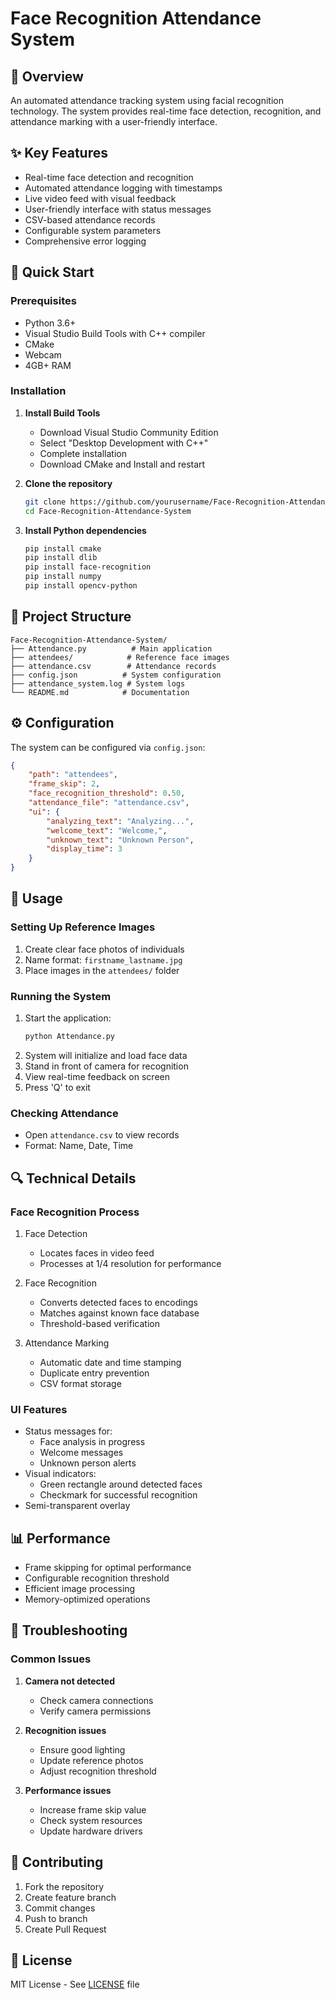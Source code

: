 # Face Recognition Attendance System

## 📝 Overview
An automated attendance tracking system using facial recognition technology. The system provides real-time face detection, recognition, and attendance marking with a user-friendly interface.

## ✨ Key Features
- Real-time face detection and recognition
- Automated attendance logging with timestamps
- Live video feed with visual feedback
- User-friendly interface with status messages
- CSV-based attendance records
- Configurable system parameters
- Comprehensive error logging

## 🚀 Quick Start

### Prerequisites
- Python 3.6+
- Visual Studio Build Tools with C++ compiler
- CMake
- Webcam
- 4GB+ RAM

### Installation

1. **Install Build Tools**
   - Download Visual Studio Community Edition
   - Select "Desktop Development with C++"
   - Complete installation
   - Download CMake and Install and restart

2. **Clone the repository**
   ```bash
   git clone https://github.com/yourusername/Face-Recognition-Attendance-System.git
   cd Face-Recognition-Attendance-System
   ```

3. **Install Python dependencies**
   ```bash
   pip install cmake
   pip install dlib
   pip install face-recognition
   pip install numpy
   pip install opencv-python
   ```

## 📂 Project Structure
```
Face-Recognition-Attendance-System/
├── Attendance.py          # Main application
├── attendees/            # Reference face images
├── attendance.csv        # Attendance records
├── config.json          # System configuration
├── attendance_system.log # System logs
└── README.md            # Documentation
```

## ⚙️ Configuration
The system can be configured via `config.json`:

```json
{
    "path": "attendees",
    "frame_skip": 2,
    "face_recognition_threshold": 0.50,
    "attendance_file": "attendance.csv",
    "ui": {
        "analyzing_text": "Analyzing...",
        "welcome_text": "Welcome,",
        "unknown_text": "Unknown Person",
        "display_time": 3
    }
}
```

## 📱 Usage

### Setting Up Reference Images
1. Create clear face photos of individuals
2. Name format: `firstname_lastname.jpg`
3. Place images in the `attendees/` folder

### Running the System
1. Start the application:
   ```bash
   python Attendance.py
   ```
2. System will initialize and load face data
3. Stand in front of camera for recognition
4. View real-time feedback on screen
5. Press 'Q' to exit

### Checking Attendance
- Open `attendance.csv` to view records
- Format: Name, Date, Time

## 🔍 Technical Details

### Face Recognition Process
1. Face Detection
   - Locates faces in video feed
   - Processes at 1/4 resolution for performance

2. Face Recognition
   - Converts detected faces to encodings
   - Matches against known face database
   - Threshold-based verification

3. Attendance Marking
   - Automatic date and time stamping
   - Duplicate entry prevention
   - CSV format storage

### UI Features
- Status messages for:
  - Face analysis in progress
  - Welcome messages
  - Unknown person alerts
- Visual indicators:
  - Green rectangle around detected faces
  - Checkmark for successful recognition
- Semi-transparent overlay

## 📊 Performance
- Frame skipping for optimal performance
- Configurable recognition threshold
- Efficient image processing
- Memory-optimized operations

## 🔧 Troubleshooting

### Common Issues
1. **Camera not detected**
   - Check camera connections
   - Verify camera permissions

2. **Recognition issues**
   - Ensure good lighting
   - Update reference photos
   - Adjust recognition threshold

3. **Performance issues**
   - Increase frame skip value
   - Check system resources
   - Update hardware drivers

## 🤝 Contributing
1. Fork the repository
2. Create feature branch
3. Commit changes
4. Push to branch
5. Create Pull Request

## 📄 License
MIT License - See [LICENSE](LICENSE) file

<!-- ## 💡 Support
- Open an issue for bugs
- Submit feature requests via issues
- Email: support@example.com

---
Made with ❤️ by [Your Name] -->